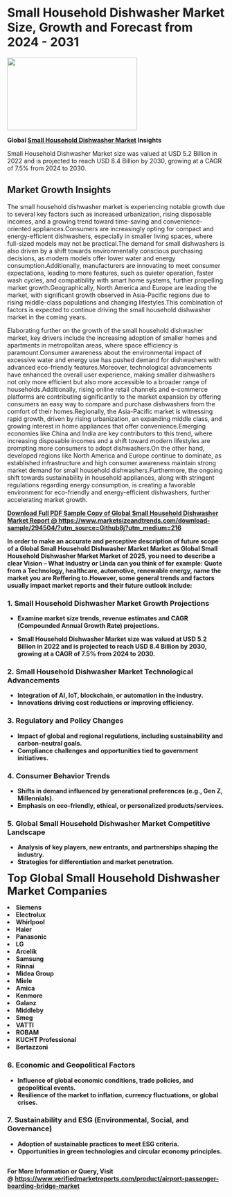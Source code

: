 <H1>Small Household Dishwasher Market Size, Growth and Forecast from 2024 - 2031</H1><img class="aligncenter size-medium wp-image-584254" src="https://thirdeyenews.in/wp-content/uploads/2024/09/Global-Market-Research-300x168.jpeg" alt="" width="300" height="168" /><p><strong>Global&nbsp;<a href="https://www.marketsizeandtrends.com/download-sample/294504/?utm_source=Github8j?utm_medium=216">Small Household Dishwasher Market</a> Insights</strong></p><p>Small Household Dishwasher Market size was valued at USD 5.2 Billion in 2022 and is projected to reach USD 8.4 Billion by 2030, growing at a CAGR of 7.5% from 2024 to 2030.</p><p><h2>Market Growth Insights</h2> <p>The small household dishwasher market is experiencing notable growth due to several key factors such as increased urbanization, rising disposable incomes, and a growing trend toward time-saving and convenience-oriented appliances.Consumers are increasingly opting for compact and energy-efficient dishwashers, especially in smaller living spaces, where full-sized models may not be practical.The demand for small dishwashers is also driven by a shift towards environmentally conscious purchasing decisions, as modern models offer lower water and energy consumption.Additionally, manufacturers are innovating to meet consumer expectations, leading to more features, such as quieter operation, faster wash cycles, and compatibility with smart home systems, further propelling market growth.Geographically, North America and Europe are leading the market, with significant growth observed in Asia-Pacific regions due to rising middle-class populations and changing lifestyles.This combination of factors is expected to continue driving the small household dishwasher market in the coming years.</p> <p><strong><a href="#"></a></strong></p> <p>Elaborating further on the growth of the small household dishwasher market, key drivers include the increasing adoption of smaller homes and apartments in metropolitan areas, where space efficiency is paramount.Consumer awareness about the environmental impact of excessive water and energy use has pushed demand for dishwashers with advanced eco-friendly features.Moreover, technological advancements have enhanced the overall user experience, making smaller dishwashers not only more efficient but also more accessible to a broader range of households.Additionally, rising online retail channels and e-commerce platforms are contributing significantly to the market expansion by offering consumers an easy way to compare and purchase dishwashers from the comfort of their homes.Regionally, the Asia-Pacific market is witnessing rapid growth, driven by rising urbanization, an expanding middle class, and growing interest in home appliances that offer convenience.Emerging economies like China and India are key contributors to this trend, where increasing disposable incomes and a shift toward modern lifestyles are prompting more consumers to adopt dishwashers.On the other hand, developed regions like North America and Europe continue to dominate, as established infrastructure and high consumer awareness maintain strong market demand for small household dishwashers.Furthermore, the ongoing shift towards sustainability in household appliances, along with stringent regulations regarding energy consumption, is creating a favorable environment for eco-friendly and energy-efficient dishwashers, further accelerating market growth.<p><strong><a href="#"></p><p><span class=""><strong>Download Full PDF Sample Copy of Global Small Household Dishwasher Market Report</strong> @ <a href="https://www.marketsizeandtrends.com/download-sample/294504/?utm_source=Github8j?utm_medium=216" target="_blank">https://www.marketsizeandtrends.com/download-sample/294504/?utm_source=Github8j?utm_medium=216</a></span></p><p>In order to make an accurate and perceptive description of future scope of a Global&nbsp;Small Household Dishwasher Market Market as Global&nbsp;Small Household Dishwasher Market Market of 2025, you need to describe a clear Vision &ndash; What Industry or Linda can you think of for example: Quote from a Technology, healthcare, automotive, renewable energy, name the market you are Reffering to.However, some general trends and factors usually impact market reports and their future outlook include:</p><h3>1.&nbsp;<strong>Small Household Dishwasher Market Growth Projections</strong></h3><ul><li>Examine market size trends, revenue estimates and CAGR (Compounded Annual Growth Rate) projections.</li><li><p>Small Household Dishwasher Market size was valued at USD 5.2 Billion in 2022 and is projected to reach USD 8.4 Billion by 2030, growing at a CAGR of 7.5% from 2024 to 2030.</p></li></ul><h3>2.&nbsp;<strong>Small Household Dishwasher Market Technological Advancements</strong></h3><ul><li>Integration of AI, IoT, blockchain, or automation in the industry.</li><li>Innovations driving cost reductions or improving efficiency.</li></ul><h3>3.&nbsp;<strong>Regulatory and Policy Changes</strong></h3><ul><li>Impact of global and regional regulations, including sustainability and carbon-neutral goals.</li><li>Compliance challenges and opportunities tied to government initiatives.</li></ul><h3>4.&nbsp;<strong>Consumer Behavior Trends</strong></h3><ul><li>Shifts in demand influenced by generational preferences (e.g., Gen Z, Millennials).</li><li>Emphasis on eco-friendly, ethical, or personalized products/services.</li></ul><h3>5.&nbsp;<strong>Global Small Household Dishwasher Market Competitive Landscape</strong></h3><ul><li>Analysis of key players, new entrants, and partnerships shaping the industry.</li><li>Strategies for differentiation and market penetration.</li></ul><p data-pm-slice="1 1 []"><span style="color: inherit; font-family: inherit; font-size: 25px;">Top Global Small Household Dishwasher Market Companies</span></p><div class="" data-test-id=""><p><li>Siemens</li><li> Electrolux</li><li> Whirlpool</li><li> Haier</li><li> Panasonic</li><li> LG</li><li> Arcelik</li><li> Samsung</li><li> Rinnai</li><li> Midea Group</li><li> Miele</li><li> Amica</li><li> Kenmore</li><li> Galanz</li><li> Middleby</li><li> Smeg</li><li> VATTI</li><li> ROBAM</li><li> KUCHT Professional</li><li> Bertazzoni</li></p></div><h3>6.&nbsp;<strong>Economic and Geopolitical Factors</strong></h3><ul><li>Influence of global economic conditions, trade policies, and geopolitical events.</li><li>Resilience of the market to inflation, currency fluctuations, or global crises.</li></ul><h3>7.&nbsp;<strong>Sustainability and ESG (Environmental, Social, and Governance)</strong></h3><ul><li>Adoption of sustainable practices to meet ESG criteria.</li><li>Opportunities in green technologies and circular economy principles.</li></ul><h2><strong style="font-size: 14px;">For More Information or Query, Visit @&nbsp;</strong><a style="background-color: #ffffff; font-size: 14px;" href="https://www.marketsizeandtrends.com/report/small-household-dishwasher-market/" target="_blank">https://www.verifiedmarketreports.com/product/airport-passenger-boarding-bridge-market</a></h2>